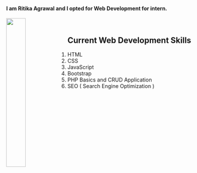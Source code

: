 #### I am Ritika Agrawal and I opted for Web Development for intern. 
<img src="https://res.cloudinary.com/djix6uusx/image/upload/v1605570621/olaf_cf2mgf.png" width="32%" height="32%" align="left"> <br>

## Current Web Development Skills 
1. HTML
2. CSS
3. JavaScript
4. Bootstrap
5. PHP Basics and CRUD Application
6. SEO ( Search Engine Optimization )

